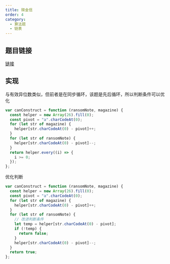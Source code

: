 ```yaml
---
title: 赎金信
order: 4
category:
  - 算法题
  - 链表
---
```


## 题目链接

[链接](https://leetcode.cn/problems/ransom-note/)

## 实现

与有效异位数类似，但前者是在同步循环，该题是先后循环，所以判断条件可以优化

```js
var canConstruct = function (ransomNote, magazine) {
  const helper = new Array(26).fill(0);
  const pivot = "a".charCodeAt(0);
  for (let str of magazine) {
    helper[str.charCodeAt(0) - pivot]++;
  }
  for (let str of ransomNote) {
    helper[str.charCodeAt(0) - pivot]--;
  }
  return helper.every((i) => {
    i >= 0;
  });
};
```

优化判断

```js
var canConstruct = function (ransomNote, magazine) {
  const helper = new Array(26).fill(0);
  const pivot = "a".charCodeAt(0);
  for (let str of magazine) {
    helper[str.charCodeAt(0) - pivot]++;
  }
  for (let str of ransomNote) {
    // 改进判断条件
    let temp = helper[str.charCodeAt(0) - pivot];
    if (!temp) {
      return false;
    }
    helper[str.charCodeAt(0) - pivot]--;
  }
  return true;
};
```
